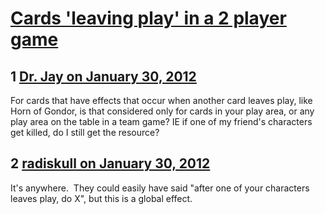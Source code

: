 # [Cards &#039;leaving play&#039; in a 2 player game](https://community.fantasyflightgames.com/topic/59788-cards-leaving-play-in-a-2-player-game/)

## 1 [Dr. Jay on January 30, 2012](https://community.fantasyflightgames.com/topic/59788-cards-leaving-play-in-a-2-player-game/?do=findComment&comment=587443)

For cards that have effects that occur when another card leaves play, like Horn of Gondor, is that considered only for cards in your play area, or any play area on the table in a team game? IE if one of my friend's characters get killed, do I still get the resource?

## 2 [radiskull on January 30, 2012](https://community.fantasyflightgames.com/topic/59788-cards-leaving-play-in-a-2-player-game/?do=findComment&comment=587478)

It's anywhere.  They could easily have said "after one of your characters leaves play, do X", but this is a global effect.

